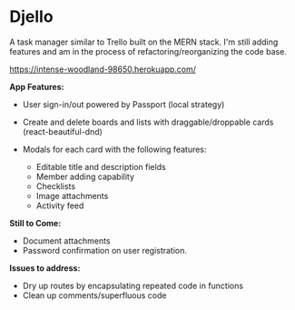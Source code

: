# Djello

A task manager similar to Trello built on the MERN stack. I'm still adding features and am in the process of refactoring/reorganizing the code base.

https://intense-woodland-98650.herokuapp.com/

**App Features:**

- User sign-in/out powered by Passport (local strategy)

- Create and delete boards and lists with draggable/droppable cards (react-beautiful-dnd)

- Modals for each card with the following features:
  - Editable title and description fields
  - Member adding capability
  - Checklists
  - Image attachments
  - Activity feed

**Still to Come:**

- Document attachments
- Password confirmation on user registration.

**Issues to address:**

- Dry up routes by encapsulating repeated code in functions
- Clean up comments/superfluous code
